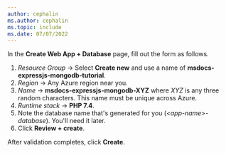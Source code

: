 ```yaml
---
author: cephalin
ms.author: cephalin
ms.topic: include
ms.date: 07/07/2022
---
```

In the **Create Web App + Database** page, fill out the form as follows.

1. *Resource Group* &rarr; Select **Create new** and use a name of **msdocs-expressjs-mongodb-tutorial**.
1. *Region* &rarr; Any Azure region near you.
1. *Name* &rarr; **msdocs-expressjs-mongodb-XYZ** where *XYZ* is any three random characters. This name must be unique across Azure.
1. *Runtime stack* &rarr; **PHP 7.4**.
1. Note the database name that's generated for you (*\<app-name>-database*). You'll need it later.
1. Click **Review + create**.

After validation completes, click **Create**.